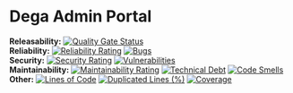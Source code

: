 # Dega Admin Portal

**Releasability:** [![Quality Gate Status](https://sonarcloud.io/api/project_badges/measure?project=factly_dega-admin-portal&metric=alert_status)](https://sonarcloud.io/dashboard?id=factly_dega-admin-portal)  
**Reliability:** [![Reliability Rating](https://sonarcloud.io/api/project_badges/measure?project=factly_dega-admin-portal&metric=reliability_rating)](https://sonarcloud.io/dashboard?id=factly_dega-admin-portal) [![Bugs](https://sonarcloud.io/api/project_badges/measure?project=factly_dega-admin-portal&metric=bugs)](https://sonarcloud.io/dashboard?id=factly_dega-admin-portal)  
**Security:** [![Security Rating](https://sonarcloud.io/api/project_badges/measure?project=factly_dega-admin-portal&metric=security_rating)](https://sonarcloud.io/dashboard?id=factly_dega-admin-portal) [![Vulnerabilities](https://sonarcloud.io/api/project_badges/measure?project=factly_dega-admin-portal&metric=vulnerabilities)](https://sonarcloud.io/dashboard?id=factly_dega-admin-portal)  
**Maintainability:** [![Maintainability Rating](https://sonarcloud.io/api/project_badges/measure?project=factly_dega-admin-portal&metric=sqale_rating)](https://sonarcloud.io/dashboard?id=factly_dega-admin-portal) [![Technical Debt](https://sonarcloud.io/api/project_badges/measure?project=factly_dega-admin-portal&metric=sqale_index)](https://sonarcloud.io/dashboard?id=factly_dega-admin-portal) [![Code Smells](https://sonarcloud.io/api/project_badges/measure?project=factly_dega-admin-portal&metric=code_smells)](https://sonarcloud.io/dashboard?id=factly_dega-admin-portal)  
**Other:** [![Lines of Code](https://sonarcloud.io/api/project_badges/measure?project=factly_dega-admin-portal&metric=ncloc)](https://sonarcloud.io/dashboard?id=factly_dega-admin-portal) [![Duplicated Lines (%)](https://sonarcloud.io/api/project_badges/measure?project=factly_dega-admin-portal&metric=duplicated_lines_density)](https://sonarcloud.io/dashboard?id=factly_dega-admin-portal) [![Coverage](https://sonarcloud.io/api/project_badges/measure?project=factly_dega-admin-portal&metric=coverage)](https://sonarcloud.io/dashboard?id=factly_dega-admin-portal)
